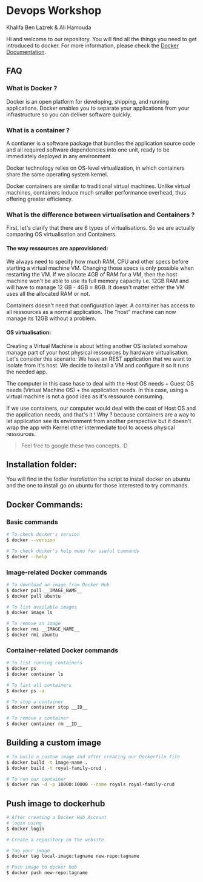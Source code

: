 # Devops Workshop
Khalifa Ben Lazrek & Ali Hamouda

Hi and welcome to our repository. You will find all the things you need to get introduced to docker.
For more information, please check the [Docker Documentation](https://docs.docker.com/).

## FAQ 
### What is Docker ?
Docker is an open platform for developing, shipping, and running applications. Docker enables you to separate your applications from your infrastructure so you can deliver software quickly.

### What is a container ?
A contianer is a software package that bundles the application source code and all required software dependencies into one unit, ready to be immediately deployed in any environment. 

Docker technology relies on OS-level virtualization, in which containers share the same operating system kernel. 

Docker containers are similar to traditional virtual machines. Unlike virtual machines, containers induce much smaller performance overhead, thus offering greater efficiency.

### What is the difference between virtualisation and Containers ?
First, let's clarify that there are 6 types of virtualisations. So we are actually comparing OS virtualisation and Containers.

#### The way ressources are approvisioned:

We always need to specify how much RAM, CPU and other specs before starting a virtual machine VM. Changing those specs is only possible when restarting the VM. If we allocate 4GB of RAM for a VM, then the host machine won't be able to use its full memory capacity i.e. 12GB RAM and will have to manage 12 GB - 4GB = 8GB.
It doesn't matter either the VM uses all the allocated RAM or not.

Containers doesn't need that configuration layer. A container has access to all ressources as a normal application. The "host" machine can now manage its 12GB without a problem. 

#### OS virtualisation:

Creating a Virtual Machine is about letting another OS isolated somehow manage part of your host physical ressources by hardware virtualisation. Let's consider this scenario: We have an REST application that we want to isolate from it's host. We decide to install a VM and configure it so it runs the needed app. 

The computer in this case hase to deal with the Host OS needs + Guest OS needs (Virtual Machine OS) + the application needs. In this case, using a virtual machine is not a good idea as it's ressource consuming.

If we use containers, our computer would deal with the cost of Host OS and the application needs, and that's it ! Why ? because containers are a way to let application see its environment from another perspective but it doesn't wrap the app with Kernel other intermediate tool to access physical ressources.

> Feel free to google these two concepts. :D

## Installation folder:
You will find in the fodler *installation* the script to install docker on ubuntu and the one to install go on ubuntu for those interested to try commands.

## Docker Commands:
### Basic commands
``` bash
# To check docker's version
$ docker --version

# To check docker's help menu for useful commands
$ docker --help

```
### Image-related Docker commands
``` bash
# To download an image from Docker Hub
$ docker pull __IMAGE_NAME__
$ docker pull ubuntu

# To list available images
$ docker image ls

# To remove an image
$ docker rmi __IMAGE_NAME__
$ docker rmi ubuntu
```

### Container-related Docker commands
``` bash
# To list running containers
$ docker ps
$ docker container ls

# To list all containers
$ docker ps -a

# To stop a container
$ docker container stop __ID__

# To remove a container
$ docker container rm __ID__
```

## Building a custom image

``` bash
# To build a custom image and after creating our Dockerfile file
$ docker build -t image-name .
$ docker build -t royal-family-crud .

# To run our container
$ docker run -d -p 10000:10000 --name royals royal-family-crud
```

## Push image to dockerhub
``` bash
# After creating a Docker Hub Account
# login using
$ docker login

# Create a repository on the website

# Tag your image
$ docker tag local-image:tagname new-repo:tagname

# Push image to docker hub
$ docker push new-repo:tagname
```
